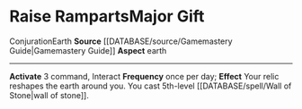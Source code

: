 ﻿---
element: Earth
id: '28'
item_category: Relics
name: Raise Ramparts
prerequisite: null
rarity: Common
rus_type_level: null
school: Conjuration
source: '[[DATABASE/source/Gamemastery Guide|Gamemastery Guide]]'
trait:
- '[[DATABASE/trait/Conjuration|Conjuration]]'
- '[[DATABASE/trait/Earth|Earth]]'
type: Relic Major Gift

---
# Raise Ramparts<span class="item-type">Major Gift</span>

<span class="item-trait">Conjuration</span><span class="item-trait">Earth</span>
**Source** [[DATABASE/source/Gamemastery Guide|Gamemastery Guide]]
**Aspect** earth

---
**Activate** <span class="action-icon">3</span> command, Interact **Frequency** once per day; **Effect** Your relic reshapes the earth around you. You cast 5th-level [[DATABASE/spell/Wall of Stone|wall of stone]].